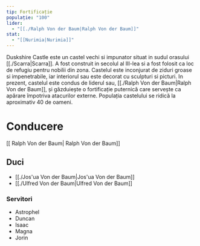 ```yaml
---
tip: Fortificație
populație: "100"
lider:
  - "[[./Ralph Von der Baum|Ralph Von der Baum]]"
stat:
  - "[[Nurimia|Nurimia]]"
---
```



Duskshire Castle este un castel vechi si impunator situat in sudul orasului [[./Scarra|Scarra]]. A fost construit in secolul al III-lea si a fost folosit ca loc de refugiu pentru nobilii din zona. Castelul este inconjurat de ziduri groase si impenetrabile, iar interiorul sau este decorat cu sculpturi si picturi. In prezent, castelul este condus de liderul sau, [[./Ralph Von der Baum|Ralph Von der Baum]], și găzduiește o fortificație puternică care servește ca apărare împotriva atacurilor externe. Populația castelului se ridică la aproximativ 40 de oameni.

# Conducere
[[ Ralph Von der Baum| Ralph Von der Baum]]
## Duci
- [[./Jos'ua Von der Baum|Jos'ua Von der Baum]]
- [[./Ulfred Von der Baum|Ulfred Von der Baum]]
### Servitori
- Astrophel
- Duncan
- Isaac
- Magna
- Jorin
